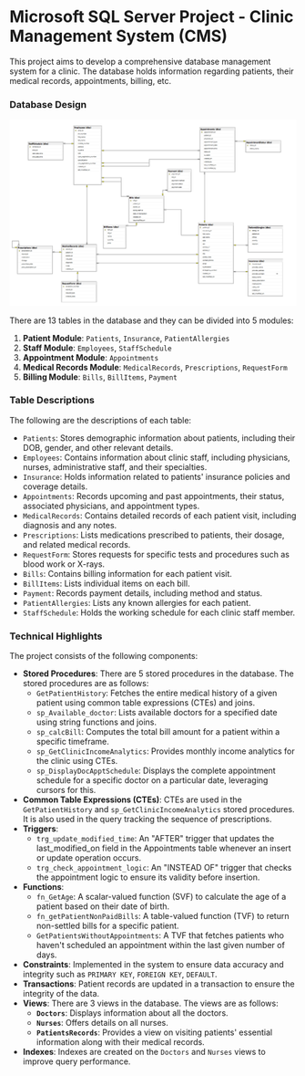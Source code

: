 # Microsoft SQL Server Project - Clinic Management System (CMS)

This project aims to develop a comprehensive database management system for a clinic. The database holds information regarding patients, their medical records, appointments, billing, etc.

### Database Design

![ER Diagram](https://raw.githubusercontent.com/rickyltwong/sqlserver-clinic-management-system/main/erd_mssql.png)

There are 13 tables in the database and they can be divided into 5 modules:

1. **Patient Module**: `Patients`, `Insurance`, `PatientAllergies`
2. **Staff Module**: `Employees`, `StaffSchedule`
3. **Appointment Module**: `Appointments`
4. **Medical Records Module**: `MedicalRecords`, `Prescriptions`, `RequestForm`
5. **Billing Module**: `Bills`, `BillItems`, `Payment`

### Table Descriptions

The following are the descriptions of each table:

- `Patients`: Stores demographic information about patients, including their DOB, gender, and other relevant details.
- `Employees`: Contains information about clinic staff, including physicians, nurses, administrative staff, and their specialties.
- `Insurance`: Holds information related to patients' insurance policies and coverage details.
- `Appointments`: Records upcoming and past appointments, their status, associated physicians, and appointment types.
- `MedicalRecords`: Contains detailed records of each patient visit, including diagnosis and any notes.
- `Prescriptions`: Lists medications prescribed to patients, their dosage, and related medical records.
- `RequestForm`: Stores requests for specific tests and procedures such as blood work or X-rays.
- `Bills`: Contains billing information for each patient visit.
- `BillItems`: Lists individual items on each bill.
- `Payment`: Records payment details, including method and status.
- `PatientAllergies`: Lists any known allergies for each patient.
- `StaffSchedule`: Holds the working schedule for each clinic staff member.

### Technical Highlights

The project consists of the following components:

- **Stored Procedures**: There are 5 stored procedures in the database. The stored procedures are as follows:
  - `GetPatientHistory`: Fetches the entire medical history of a given patient using common table expressions (CTEs) and joins.
  - `sp_Available_doctor`: Lists available doctors for a specified date using string functions and joins.
  - `sp_calcBill`: Computes the total bill amount for a patient within a specific timeframe.
  - `sp_GetClinicIncomeAnalytics`: Provides monthly income analytics for the clinic using CTEs.
  - `sp_DisplayDocApptSchedule`: Displays the complete appointment schedule for a specific doctor on a particular date, leveraging cursors for this.
- **Common Table Expressions (CTEs)**: CTEs are used in the `GetPatientHistory` and `sp_GetClinicIncomeAnalytics` stored procedures. It is also used in the query tracking the sequence of prescriptions.
- **Triggers**:
  - `trg_update_modified_time`: An "AFTER" trigger that updates the last_modified_on field in the Appointments table whenever an insert or update operation occurs.
  - `trg_check_appointment_logic`: An "INSTEAD OF" trigger that checks the appointment logic to ensure its validity before insertion.
- **Functions**:
  - `fn_GetAge`: A scalar-valued function (SVF) to calculate the age of a patient based on their date of birth.
  - `fn_getPatientNonPaidBills`: A table-valued function (TVF) to return non-settled bills for a specific patient.
  - `GetPatientsWithoutAppointments`: A TVF that fetches patients who haven't scheduled an appointment within the last given number of days.
- **Constraints**: Implemented in the system to ensure data accuracy and integrity such as `PRIMARY KEY`, `FOREIGN KEY`, `DEFAULT`.
- **Transactions**: Patient records are updated in a transaction to ensure the integrity of the data.
- **Views**: There are 3 views in the database. The views are as follows:
  - **`Doctors`**: Displays information about all the doctors.
  - **`Nurses`**: Offers details on all nurses.
  - **`PatientsRecords`**: Provides a view on visiting patients' essential information along with their medical records.
- **Indexes**: Indexes are created on the `Doctors` and `Nurses` views to improve query performance.

